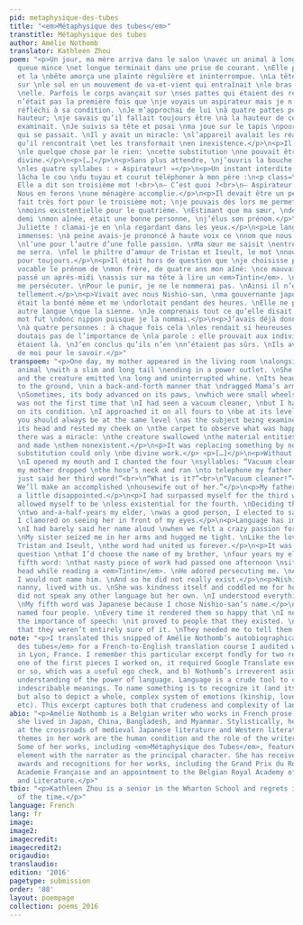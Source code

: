 ```yaml
---
pid: metaphysique-des-tubes
title: "<em>Métaphysique des tubes</em>"
transtitle: Métaphysique des tubes
author: Amélie Nothomb
translator: Kathleen Zhou
poem: "<p>Un jour, ma mère arriva dans le salon \navec un animal à long cou dont la
  queue mince \net longue terminait dans une prise de courant. \nElle poussa un bouton
  et la \nbête amorça une plainte régulière et ininterrompue. \nLa tête se mit à bouger
  sur \nle sol en un mouvement de va-et-vient qui entraînait \nle bras de Maman derrière
  \nelle. Parfois le corps avançait sur \nses pattes qui étaient des roulettes.</p>\n<p>Ce
  n’était pas la première fois que \nje voyais un aspirateur mais je n’avais pas \nencore
  réfléchi à sa condition. \nJe m’approchai de lui \nà quatre pattes pour être à sa
  hauteur; \nje savais qu’il fallait toujours être \nà la hauteur de ce \nque l’on
  examinait. \nJe suivis sa tête et posai \nma joue sur le tapis \npour observer ce
  qui se passait. \nIl y avait un miracle: \nl’appareil avalait les réalités \nmatérielles
  qu’il rencontrait \net les transformait \nen inexistence.</p>\n<p>Il remplaçait
  \nle quelque chose par le rien: \ncette substitution \nne pouvait être qu’œuvre
  divine.</p>\n<p>[…]</p>\n<p>Sans plus attendre, \nj’ouvris la bouche et je scandai
  \nles quatre syllabes : « Aspirateur! »</p>\n<p>Un instant interdite, \nma mère
  lâcha le cou \ndu tuyau et courut téléphoner à mon père :\n<p class=\"indent\">—
  Elle a dit son troisième mot !<br>\n— C’est quoi ?<br>\n— Aspirateur !<br>\n— Bien.
  Nous en ferons \nune ménagère accomplie.</p>\n<p>Il devait être un peu déçu.</p>\n<p>J’avais
  fait très fort pour le troisième mot; \nje pouvais dès lors me permettre d’être
  \nmoins existentielle pour le quatrième. \nEstimant que ma sœur, \nde deux ans et
  demi \nmon aînée, était une bonne personne, \nj’élus son prénom.</p>\n<p class=\"indent\">—
  Juliette ! clamai-je en \nla regardant dans les yeux.</p>\n<p>Le langage a des pouvoirs
  immenses: \nà peine avais-je prononcé à haute voix ce \nnom que nous nous prîmes
  \nl’une pour l’autre d’une folle passion. \nMa sœur me saisit \nentre ses bras et
  me serra. \nTel le philtre d’amour de Tristan et Iseult, le mot \nnous avait unies
  pour toujours.</p>\n<p>Il était hors de question que \nje choisisse pour cinquième
  vocable le prénom de \nmon frère, de quatre ans mon aîné: \nce mauvais sujet avait
  passé un après-midi \nassis sur ma tête à lire un <em>Tintin</em>. \nIl adorait
  me persécuter. \nPour le punir, je ne le nommerai pas. \nAinsi il n’existerait pas
  tellement.</p>\n<p>Vivait avec nous Nishio-san, \nma gouvernante japonaise. \nElle
  était la bonté même et me \ndorlotait pendant des heures. \nElle ne parlait aucune
  autre langue \nque la sienne. \nJe comprenais tout ce qu’elle disait. \nMon cinquième
  mot fut \ndonc nippon puisque je la nommai.</p>\n<p>J’avais déjà donné leur nom
  \nà quatre personnes : à chaque fois cela \nles rendait si heureuses \nque je ne
  doutais pas de l’importance de \nla parole : elle prouvait aux individus \nqu’ils
  étaient là. \nJ’en conclus qu’ils n’en \nn’étaient pas sûrs. \nIls avaient besoin
  de moi pour le savoir.</p>"
transpoem: "<p>One day, my mother appeared in the living room \nalongside a long-necked
  animal \nwith a slim and long tail \nending in a power outlet. \nShe pressed a button
  and the creature emitted \na long and uninterrupted whine. \nIts head moved close
  to the ground, \nin a back-and-forth manner that \ndragged Mama’s arms behind her.
  \nSometimes, its body advanced on its paws, \nwhich were small wheels.</p>\n<p>It
  was not the first time that \nI had seen a vacuum cleaner, \nbut I had not yet reflected
  on its condition. \nI approached it on all fours to \nbe at its level; \nI knew
  you should always be at the same level \nas the subject being examined. \nI followed
  its head and rested my cheek on \nthe carpet to observe what was happening. \nThen
  there was a miracle: \nthe creature swallowed \nthe material entities \nit encountered
  and made \nthem nonexistent.</p>\n<p>It was replacing something by nothing: \nthis
  substitution could only \nbe divine work.</p> <p>[…]</p>\n<p>Without further ado,
  \nI opened my mouth and I chanted the four \nsyllables: “Vacuum cleaner!”</p>\n<p>Speechless,
  my mother dropped \nthe hose’s neck and ran \nto telephone my father:</p>\n<p class=\"indent\">“She
  just said her third word!”<br>\n“What is it?”<br>\n“Vacuum cleaner!”<br>\n“Good.
  We’ll make an accomplished \nhousewife out of her.”</p>\n<p>My father must’ve been
  a little disappointed.</p>\n<p>I had surpassed myself for the third word; \nI therefore
  allowed myself to be \nless existential for the fourth. \nDeciding that my sister,
  \ntwo and-a-half-years my elder, \nwas a good person, I elected to say her name.</p>\n<p>“Juliette!”
  I clamored on seeing her in front of my eyes.</p>\n<p>Language has immense powers:
  \nI had barely said her name aloud \nwhen we felt a crazy passion for one another.
  \nMy sister seized me in her arms and hugged me tight. \nLike the love potion of
  Tristan and Iseult, \nthe word had united us forever.</p>\n<p>It was out of the
  question \nthat I’d choose the name of my brother, \nfour years my elder, \nas my
  fifth word: \nthat nasty piece of work had passed one afternoon \nsitting on my
  head while reading a <em>Tintin</em>. \nHe adored persecuting me. \nAs punishment,
  I would not name him. \nAnd so he did not really exist.</p>\n<p>Nishio-san, my Japanese
  nanny, lived with us. \nShe was kindness itself and coddled me for hours. \nShe
  did not speak any other language but her own. \nI understood everything she said.
  \nMy fifth word was Japanese because I chose Nishio-san’s name.</p>\n<p>I had already
  named four people. \nEvery time it rendered them so happy that \nI never doubted
  the importance of speech: \nit proved to people that they existed. \nI concluded
  that they weren’t entirely sure of it. \nThey needed me to tell them.</p>\n"
note: "<p>I translated this snipped of Amélie Nothomb’s autobiographical novel <em>Métaphysique
  des tubes</em> for a French-to-English translation course I audited while abroad
  in Lyon, France. I remember this particular excerpt fondly for two reasons: a) as
  one of the first pieces I worked on, it required Google Translate every third word
  or so, which was a useful ego check, and b) Nothomb’s irreverent aside masks a deeper
  understanding of the power of language. Language is a crude tool to communicate
  indescribable meanings. To name something is to recognize it (and its existence),
  but also to depict a whole, complex system of emotions (kinship, love, disdain,
  etc). This excerpt captures both that crudeness and complexity of language.</p>"
abio: "<p>Amélie Nothomb is a Belgian writer who works in French prose. Growing up,
  she lived in Japan, China, Bangladesh, and Myanmar. Stylistically, her writing is
  at the crossroads of medieval Japanese literature and Western literature. Principal
  themes in her work are the human condition and the role of the writer in a story.
  Some of her works, including <em>Métaphysique des Tubes</em>, feature an autobiographical
  element with the narrator as the principal character. She has received numerous
  awards and recognitions for her works, including the Grand Prix du Roman from the
  Academie Française and an appointment to the Belgian Royal Academy of French Language
  and Literature.</p>"
tbio: "<p>Kathleen Zhou is a senior in the Wharton School and regrets it only 40%
  of the time.</p>"
language: French
lang: fr
image:
image2:
imagecredit:
imagecredit2:
origaudio:
translaudio:
edition: '2016'
pagetype: submission
order: '08'
layout: poempage
collection: poems_2016
---
```

